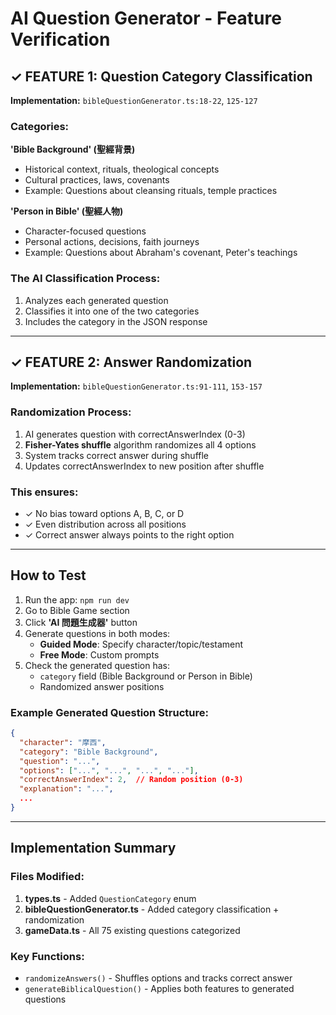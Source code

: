 # AI Question Generator - Feature Verification

## ✓ FEATURE 1: Question Category Classification

**Implementation:** `bibleQuestionGenerator.ts:18-22`, `125-127`

### Categories:

**'Bible Background' (聖經背景)**
- Historical context, rituals, theological concepts
- Cultural practices, laws, covenants
- Example: Questions about cleansing rituals, temple practices

**'Person in Bible' (聖經人物)**
- Character-focused questions
- Personal actions, decisions, faith journeys
- Example: Questions about Abraham's covenant, Peter's teachings

### The AI Classification Process:
1. Analyzes each generated question
2. Classifies it into one of the two categories
3. Includes the category in the JSON response

---

## ✓ FEATURE 2: Answer Randomization

**Implementation:** `bibleQuestionGenerator.ts:91-111`, `153-157`

### Randomization Process:
1. AI generates question with correctAnswerIndex (0-3)
2. **Fisher-Yates shuffle** algorithm randomizes all 4 options
3. System tracks correct answer during shuffle
4. Updates correctAnswerIndex to new position after shuffle

### This ensures:
- ✓ No bias toward options A, B, C, or D
- ✓ Even distribution across all positions
- ✓ Correct answer always points to the right option

---

## How to Test

1. Run the app: `npm run dev`
2. Go to Bible Game section
3. Click **'AI 問題生成器'** button
4. Generate questions in both modes:
   - **Guided Mode**: Specify character/topic/testament
   - **Free Mode**: Custom prompts
5. Check the generated question has:
   - `category` field (Bible Background or Person in Bible)
   - Randomized answer positions

### Example Generated Question Structure:
```json
{
  "character": "摩西",
  "category": "Bible Background",
  "question": "...",
  "options": ["...", "...", "...", "..."],
  "correctAnswerIndex": 2,  // Random position (0-3)
  "explanation": "...",
  ...
}
```

---

## Implementation Summary

### Files Modified:
1. **types.ts** - Added `QuestionCategory` enum
2. **bibleQuestionGenerator.ts** - Added category classification + randomization
3. **gameData.ts** - All 75 existing questions categorized

### Key Functions:
- `randomizeAnswers()` - Shuffles options and tracks correct answer
- `generateBiblicalQuestion()` - Applies both features to generated questions
